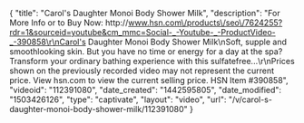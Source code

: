 {
    "title": "Carol's Daughter Monoi Body Shower Milk",
    "description": "For More Info or to Buy Now: http:\/\/www.hsn.com\/products\/seo\/7624255?rdr=1&sourceid=youtube&cm_mmc=Social-_-Youtube-_-ProductVideo-_-390858\r\nCarol's Daughter Monoi Body Shower Milk\nSoft, supple and smoothlooking skin. But you have no time or energy for a day at the spa? Transform your ordinary bathing experience with this sulfatefree...\r\nPrices shown on the previously recorded video may not represent the current price.  View hsn.com to view the current selling price. HSN Item #390858",
    "videoid": "112391080",
    "date_created": "1442595805",
    "date_modified": "1503426126",
    "type": "captivate",
    "layout": "video",
    "url": "\/v\/carol-s-daughter-monoi-body-shower-milk\/112391080"
}